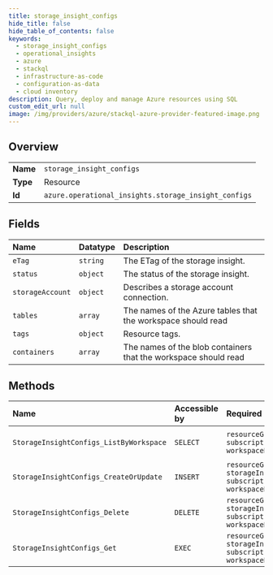 ```yaml
---
title: storage_insight_configs
hide_title: false
hide_table_of_contents: false
keywords:
  - storage_insight_configs
  - operational_insights
  - azure    
  - stackql
  - infrastructure-as-code
  - configuration-as-data
  - cloud inventory
description: Query, deploy and manage Azure resources using SQL
custom_edit_url: null
image: /img/providers/azure/stackql-azure-provider-featured-image.png
---
```

  
    

## Overview
<table><tbody>
<tr><td><b>Name</b></td><td><code>storage_insight_configs</code></td></tr>
<tr><td><b>Type</b></td><td>Resource</td></tr>
<tr><td><b>Id</b></td><td><code>azure.operational_insights.storage_insight_configs</code></td></tr>
</tbody></table>

## Fields
| Name | Datatype | Description |
|:-----|:---------|:------------|
| `eTag` | `string` | The ETag of the storage insight. |
| `status` | `object` | The status of the storage insight. |
| `storageAccount` | `object` | Describes a storage account connection. |
| `tables` | `array` | The names of the Azure tables that the workspace should read |
| `tags` | `object` | Resource tags. |
| `containers` | `array` | The names of the blob containers that the workspace should read |
## Methods
| Name | Accessible by | Required Params | Description |
|:-----|:--------------|:----------------|:------------|
| `StorageInsightConfigs_ListByWorkspace` | `SELECT` | `resourceGroupName, subscriptionId, workspaceName` | Lists the storage insight instances within a workspace |
| `StorageInsightConfigs_CreateOrUpdate` | `INSERT` | `resourceGroupName, storageInsightName, subscriptionId, workspaceName` | Create or update a storage insight. |
| `StorageInsightConfigs_Delete` | `DELETE` | `resourceGroupName, storageInsightName, subscriptionId, workspaceName` | Deletes a storageInsightsConfigs resource |
| `StorageInsightConfigs_Get` | `EXEC` | `resourceGroupName, storageInsightName, subscriptionId, workspaceName` | Gets a storage insight instance. |
